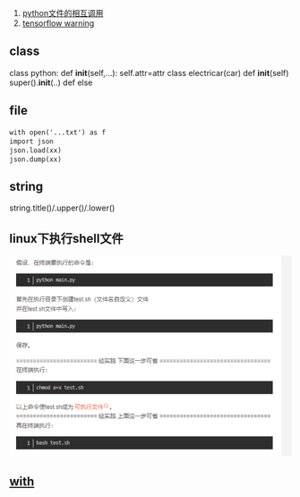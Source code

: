 1. [python文件的相互调用](https://www.cnblogs.com/itech/archive/2010/06/20/1760345.html)
2. [tensorflow warning](http://t.csdn.cn/K9u9M)
## class
class python:
	def 	__init__(self,...):
		 	  self.attr=attr
class electricar(car)
	def   __init__(self)
			super().__init__(..)
    def  else
	
## file
	with open('...txt') as f
	import json
	json.load(xx)
	json.dump(xx)
	
## string
string.title()/.upper()/.lower()

## linux下执行shell文件
![1e932a1bc4ab44cba3e45e56e1d5c7c2.png](../_resources/1e932a1bc4ab44cba3e45e56e1d5c7c2.png)

## [with](https://www.runoob.com/python3/python-with.html) 

	